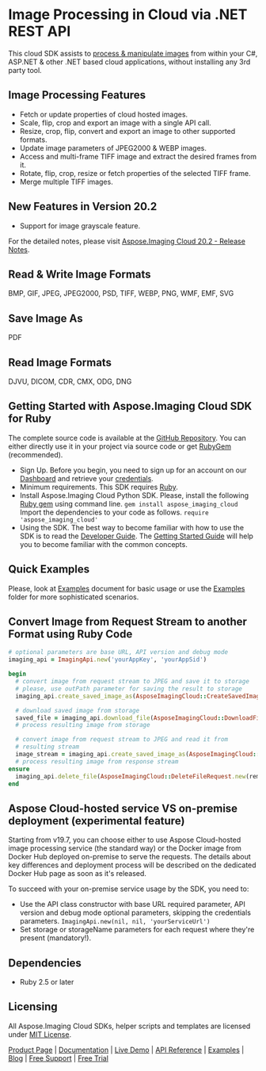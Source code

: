# Image Processing in Cloud via .NET REST API

This cloud SDK assists to [process & manipulate images](https://products.aspose.cloud/imaging/net) from within your C#, ASP.NET & other .NET based cloud applications, without installing any 3rd party tool.

## Image Processing Features

- Fetch or update properties of cloud hosted images.
- Scale, flip, crop and export an image with a single API call.
- Resize, crop, flip, convert and export an image to other supported formats.
- Update image parameters of JPEG2000 & WEBP images.
- Access and multi-frame TIFF image and extract the desired frames from it.
- Rotate, flip, crop, resize or fetch properties of the selected TIFF frame.
- Merge multiple TIFF images.

## New Features in Version 20.2

- Support for image grayscale feature.

For the detailed notes, please visit [Aspose.Imaging Cloud 20.2 - Release Notes](https://docs.aspose.cloud/display/imagingcloud/Aspose.Imaging+Cloud+20.2+-+Release+Notes).

## Read & Write Image Formats

BMP, GIF, JPEG, JPEG2000, PSD, TIFF, WEBP, PNG, WMF, EMF, SVG

## Save Image As

PDF

## Read Image Formats

DJVU, DICOM, CDR, CMX, ODG, DNG

## Getting Started with Aspose.Imaging Cloud SDK for Ruby

The complete source code is available at the [GitHub Repository](https://github.com/aspose-imaging-cloud/aspose-imaging-cloud-ruby). You can either directly use it in your project via source code or get [RubyGem](https://rubygems.org/gems/aspose_imaging_cloud) (recommended).

- Sign Up. Before you begin, you need to sign up for an account on our [Dashboard](https://dashboard.aspose.cloud/) and retrieve your [credentials](https://dashboard.aspose.cloud/#/apps).
- Minimum requirements. This SDK requires [Ruby](https://www.ruby-lang.org/en/downloads/).
- Install Aspose.Imaging Cloud Python SDK.
    Please, install the following [Ruby gem](https://rubygems.org/gems/aspose-imaging-cloud/) using command line.
    `gem install aspose_imaging_cloud`
    Import the dependencies to your code as follows.
    `require 'aspose_imaging_cloud'`
- Using the SDK. The best way to become familiar with how to use the SDK is to read the [Developer Guide](https://docs.aspose.cloud/display/imagingcloud/Developer+Guide). The [Getting Started Guide](https://docs.aspose.cloud/display/imagingcloud/Getting+Started) will help you to become familiar with the common concepts.

## Quick Examples

Please, look at [Examples](https://github.com/aspose-imaging-cloud/aspose-imaging-cloud-ruby/blob/master/EXAMPLES.md) document for basic usage or use the [Examples](https://github.com/aspose-imaging-cloud/aspose-imaging-cloud-ruby/blob/master/Examples) folder for more sophisticated scenarios.

## Convert Image from Request Stream to another Format using Ruby Code

```ruby
# optional parameters are base URL, API version and debug mode
imaging_api = ImagingApi.new('yourAppKey', 'yourAppSid')

begin
  # convert image from request stream to JPEG and save it to storage
  # please, use outPath parameter for saving the result to storage
  imaging_api.create_saved_image_as(AsposeImagingCloud::CreateSavedImageAsRequest.new(File.open(local_input_image), 'jpg', remote_result_image, test_storage))

  # download saved image from storage
  saved_file = imaging_api.download_file(AsposeImagingCloud::DownloadFileRequest.new(remote_result_image, test_storage))
  # process resulting image from storage

  # convert image from request stream to JPEG and read it from
  # resulting stream
  image_stream = imaging_api.create_saved_image_as(AsposeImagingCloud::CreateSavedImageAsRequest.new(File.open(local_input_image), 'jpg', nil, test_storage))
  # process resulting image from response stream
ensure
  imaging_api.delete_file(AsposeImagingCloud::DeleteFileRequest.new(remote_result_image, test_storage))
end
```

## Aspose Cloud-hosted service VS on-premise deployment (experimental feature)

Starting from v19.7, you can choose either to use Aspose Cloud-hosted image processing service (the standard way) or the Docker image from Docker Hub deployed on-premise to serve the requests. The details about key differences and deployment process will be described on the dedicated Docker Hub page as soon as it's released.

To succeed with your on-premise service usage by the SDK, you need to:

- Use the API class constructor with base URL required parameter, API version and debug mode optional parameters, skipping the credentials parameters.
    `ImagingApi.new(nil, nil, 'yourServiceUrl')`
- Set storage or storageName parameters for each request where they're present (mandatory!).

## Dependencies

- Ruby 2.5 or later

## Licensing

All Aspose.Imaging Cloud SDKs, helper scripts and templates are licensed under [MIT License](https://github.com/aspose-imaging-cloud/aspose-imaging-cloud-ruby/blob/master/LICENSE).

[Product Page](https://products.aspose.cloud/imaging/ruby) | [Documentation](https://docs.aspose.cloud/display/imagingcloud/Home) | [Live Demo](https://products.aspose.app/imaging/family) | [API Reference](https://apireference.aspose.cloud/imaging/) | [Examples](https://github.com/aspose-imaging-cloud/aspose-imaging-cloud-ruby) | [Blog](https://blog.aspose.cloud/category/imaging/) | [Free Support](https://forum.aspose.cloud/c/imaging) | [Free Trial](https://dashboard.aspose.cloud/#/apps)
